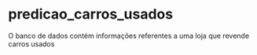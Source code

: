 # predicao_carros_usados
O banco de dados contém informações referentes a uma loja que revende carros usados 
